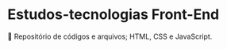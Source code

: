 # Estudos-tecnologias Front-End

<p>🔹 Repositório de códigos e arquivos; HTML, CSS e JavaScript.</p>

